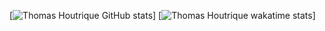[![Thomas Houtrique GitHub stats](https://github-readme-stats.vercel.app/api?username=ThomasHoutrique)]
[![Thomas Houtrique wakatime stats](https://github-readme-stats.vercel.app/api/wakatime?username=ThomasHoutrique)]
